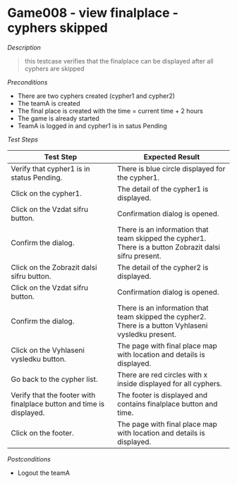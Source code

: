 # Game008 - view finalplace - cyphers skipped

*Description*
>this testcase verifies that the finalplace can be displayed after all cyphers are skipped

*Preconditions*
* There are two cyphers created (cypher1 and cypher2)
* The teamA is created
* The final place is created with the time = current time + 2 hours
* The game is already started
* TeamA is logged in and cypher1 is in satus Pending

*Test Steps*

|Test Step|Expected Result|
|---------|---------------|
|Verify that cypher1 is in status Pending.|There is blue circle displayed for the cypher1.|
|Click on the cypher1.|The detail of the cypher1 is displayed.|
|Click on the Vzdat sifru button.|Confirmation dialog is opened.|
|Confirm the dialog.|There is an information that team skipped the cypher1.<br>There is a button Zobrazit dalsi sifru present.|
|Click on the Zobrazit dalsi sifru button.|The detail of the cypher2 is displayed.|
|Click on the Vzdat sifru button.|Confirmation dialog is opened.|
|Confirm the dialog.|There is an information that team skipped the cypher2.<br>There is a button Vyhlaseni vysledku present.|
|Click on the Vyhlaseni vysledku button.|The page with final place map with location and details is displayed.|
|Go back to the cypher list.|There are red circles with x inside displayed for all cyphers.|
|Verify that the footer with finalplace button and time is displayed.|The footer is displayed and contains finalplace button and time.|
|Click on the footer.|The page with final place map with location and details is displayed.|

*Postconditions*
* Logout the teamA